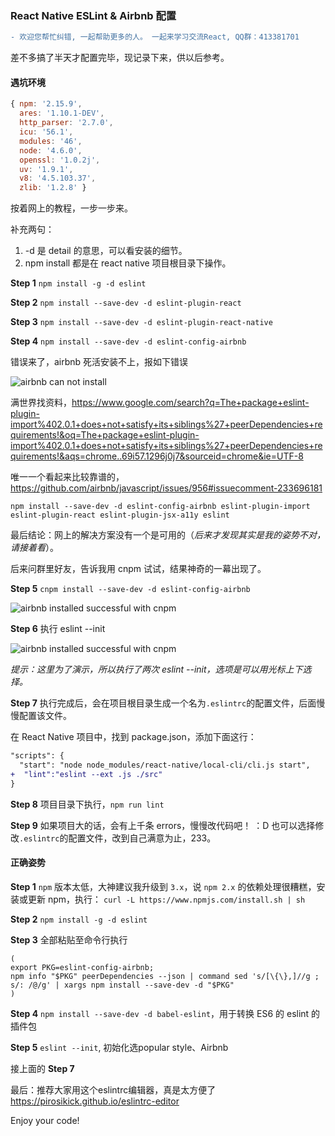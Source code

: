 ### React Native ESLint & Airbnb 配置

```diff
- 欢迎您帮忙纠错, 一起帮助更多的人。 一起来学习交流React, QQ群：413381701
```

差不多搞了半天才配置完毕，现记录下来，供以后参考。

#### 遇坑环境
```js
{ npm: '2.15.9',
  ares: '1.10.1-DEV',
  http_parser: '2.7.0',
  icu: '56.1',
  modules: '46',
  node: '4.6.0',
  openssl: '1.0.2j',
  uv: '1.9.1',
  v8: '4.5.103.37',
  zlib: '1.2.8' }
```
按着网上的教程，一步一步来。

补充两句：
1. -d 是 detail 的意思，可以看安装的细节。
2. npm install 都是在 react native 项目根目录下操作。

**Step 1** `npm install -g -d eslint`

**Step 2** `npm install --save-dev -d eslint-plugin-react`

**Step 3** `npm install --save-dev -d eslint-plugin-react-native`

**Step 4** `npm install --save-dev -d eslint-config-airbnb`

错误来了，airbnb 死活安装不上，报如下错误

![airbnb can not install](http://ww4.sinaimg.cn/mw690/77c29b23jw1f94nlzi8dtj20i90attbn.jpg)

满世界找资料，https://www.google.com/search?q=The+package+eslint-plugin-import%402.0.1+does+not+satisfy+its+siblings%27+peerDependencies+requirements!&oq=The+package+eslint-plugin-import%402.0.1+does+not+satisfy+its+siblings%27+peerDependencies+requirements!&aqs=chrome..69i57.1296j0j7&sourceid=chrome&ie=UTF-8

唯一一个看起来比较靠谱的，https://github.com/airbnb/javascript/issues/956#issuecomment-233696181

`npm install --save-dev -d eslint-config-airbnb eslint-plugin-import eslint-plugin-react eslint-plugin-jsx-a11y eslint`

最后结论：网上的解决方案没有一个是可用的（_后来才发现其实是我的姿势不对，请接着看_）。

后来问群里好友，告诉我用 cnpm 试试，结果神奇的一幕出现了。

**Step 5** `cnpm install --save-dev -d eslint-config-airbnb`

![airbnb installed successful with cnpm](http://ww4.sinaimg.cn/mw1024/77c29b23jw1f94o1ri873j20i805ndhp.jpg)

**Step 6** 执行 eslint --init

![airbnb installed successful with cnpm](http://ww4.sinaimg.cn/mw1024/77c29b23jw1f94pawx733j20d505rgmq.jpg)

_提示：这里为了演示，所以执行了两次 eslint --init，选项是可以用光标上下选择。_

**Step 7** 
执行完成后，会在项目根目录生成一个名为`.eslintrc`的配置文件，后面慢慢配置该文件。

在 React Native 项目中，找到 package.json，添加下面这行：
```diff
"scripts": {
  "start": "node node_modules/react-native/local-cli/cli.js start",
+  "lint":"eslint --ext .js ./src"
}
```

**Step 8** 项目目录下执行，`npm run lint` 

**Step 9** 如果项目大的话，会有上千条 errors，慢慢改代码吧！ ：D  也可以选择修改`.eslintrc`的配置文件，改到自己满意为止，233。

#### 正确姿势
**Step 1**  `npm` 版本太低，大神建议我升级到 `3.x`，说 `npm 2.x` 的依赖处理很糟糕，安装或更新 npm，执行： `curl -L https://www.npmjs.com/install.sh | sh`

**Step 2**  `npm install -g -d eslint`

**Step 3** 全部粘贴至命令行执行
```
(
export PKG=eslint-config-airbnb;
npm info "$PKG" peerDependencies --json | command sed 's/[\{\},]//g ; s/: /@/g' | xargs npm install --save-dev -d "$PKG"
)
```

**Step 4** `npm install --save-dev -d babel-eslint`，用于转换 ES6 的 eslint 的插件包

**Step 5** `eslint --init`, 初始化选popular style、Airbnb

接上面的 **Step 7**

最后：推荐大家用这个eslintrc编辑器，真是太方便了 https://pirosikick.github.io/eslintrc-editor

Enjoy your code!


